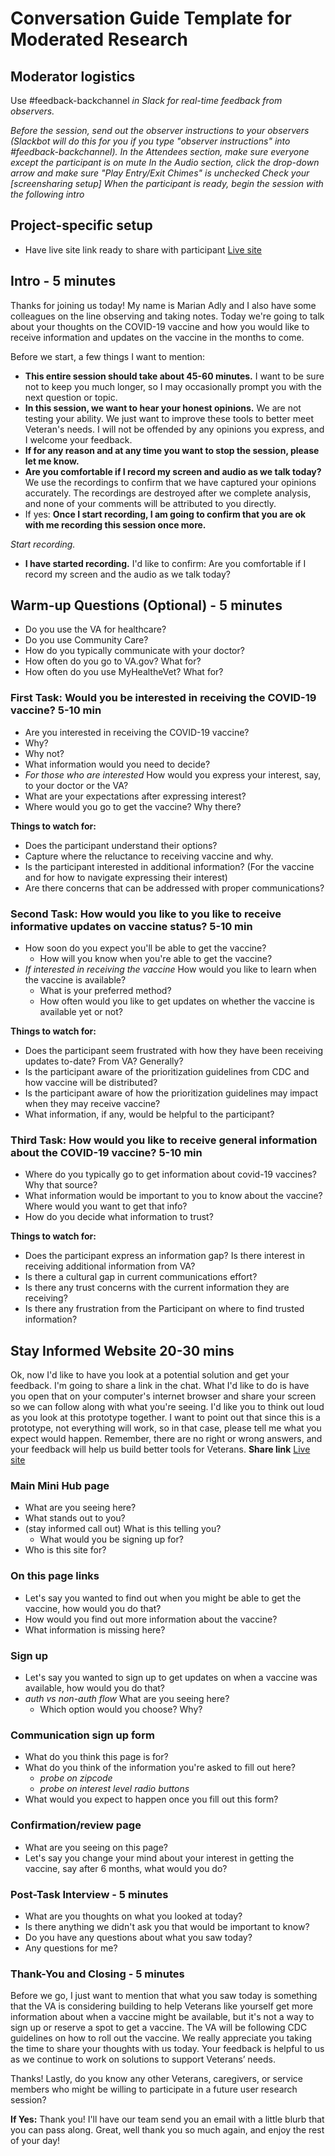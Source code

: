 # Conversation Guide Template for Moderated Research

## Moderator logistics

Use #feedback-backchannel *in Slack for real-time feedback from observers.*

*Before the session, send out the observer instructions to your observers (Slackbot will do this for you if you type "observer instructions" into #feedback-backchannel).
In the Attendees section, make sure everyone except the participant is on mute
In the Audio section, click the drop-down arrow and make sure "Play Entry/Exit Chimes" is unchecked
Check your [screensharing setup]
When the participant is ready, begin the session with the following intro*

## Project-specific setup
 - Have live site link ready to share with participant [Live site](https://www.va.gov/health-care/covid-19-vaccine/stay-informed)

 
## Intro - 5 minutes

Thanks for joining us today! My name is Marian Adly and I also have some colleagues on the line observing and taking notes. Today we're going to talk about your thoughts on the COVID-19 vaccine and how you would like to receive information and updates on the vaccine in the months to come.  

Before we start, a few things I want to mention:
- **This entire session should take about 45-60 minutes.** I want to be sure not to keep you much longer, so I may occasionally prompt you with the next question or topic.
- **In this session, we want to hear your honest opinions.** We are not testing your ability. We just want to improve these tools to better meet Veteran's needs. I will not be offended by any opinions you express, and I welcome your feedback.
- **If for any reason and at any time you want to stop the session, please let me know.**
- **Are you comfortable if I record my screen and audio as we talk today?** We use the recordings to confirm that we have captured your opinions accurately. The recordings are destroyed after we complete analysis, and none of your comments will be attributed to you directly.
- If yes: **Once I start recording, I am going to confirm that you are ok with me recording this session once more.**

*Start recording.*
- **I have started recording.** I'd like to confirm: Are you comfortable if I record my screen and the audio as we talk today?

## Warm-up Questions (Optional) - 5 minutes
- Do you use the VA for healthcare?
- Do you use Community Care?
- How do you typically communicate with your doctor?
- How often do you go to VA.gov? What for?
- How often do you use MyHealtheVet? What for?

### First Task: Would you be interested in receiving the COVID-19 vaccine? 5-10 min
- Are you interested in receiving the COVID-19 vaccine?
- Why?
- Why not?
- What information would you need to decide?
- _For those who are interested_ How would you express your interest, say, to your doctor or the VA?
- What are your expectations after expressing interest?
- Where would you go to get the vaccine? Why there?

**Things to watch for:**
- Does the participant understand their options?
- Capture where the reluctance to receiving vaccine and why.
- Is the participant interested in additional information? (For the vaccine and for how to navigate expressing their interest)
- Are there concerns that can be addressed with proper communications?

### Second Task: How would you like to you like to receive informative updates on vaccine status? 5-10 min
- How soon do you expect you'll be able to get the vaccine? 
  - How will you know when you're able to get the vaccine?
- _If interested in receiving the vaccine_ How would you like to learn when the vaccine is available?
  - What is your preferred method?
  - How often would you like to get updates on whether the vaccine is available yet or not?

**Things to watch for:**
- Does the participant seem frustrated with how they have been receiving updates to-date? From VA? Generally?
- Is the participant aware of the prioritization guidelines from CDC and how vaccine will be distributed?
- Is the participant aware of how the prioritization guidelines may impact when they may receive vaccine?  
- What information, if any, would be helpful to the participant?

### Third Task: How would you like to receive general information about the COVID-19 vaccine? 5-10 min
- Where do you typically go to get information about covid-19 vaccines? Why that source?
- What information would be important to you to know about the vaccine? Where would you want to get that info?
- How do you decide what information to trust?

**Things to watch for:**
- Does the participant express an information gap? Is there interest in receiving additional information from VA?
- Is there a cultural gap in current communications effort?
- Is there any trust concerns with the current information they are receiving?
- Is there any frustration from the Participant on where to find trusted information? 


## Stay Informed Website 20-30 mins

Ok, now I'd like to have you look at a potential solution and get your feedback. I'm going to share a link in the chat. What I'd like to do is have you open that on your computer's internet browser and share your screen so we can follow along with what you're seeing. I'd like you to think out loud as you look at this prototype together. I want to point out that since this is a prototype, not everything will work, so in that case, please tell me what you expect would happen. Remember, there are no right or wrong answers, and your feedback will help us build better tools for Veterans. 
**Share link** [Live site](https://www.va.gov/health-care/covid-19-vaccine/stay-informed)



### Main Mini Hub page
- What are you seeing here?
- What stands out to you?
- (stay informed call out) What is this telling you?
  - What would you be signing up for?
- Who is this site for?

### On this page links
- Let's say you wanted to find out when you might be able to get the vaccine, how would you do that?
- How would you find out more information about the vaccine?
- What information is missing here?

### Sign up
- Let's say you wanted to sign up to get updates on when a vaccine was available, how would you do that?
- _auth vs non-auth flow_ What are you seeing here?
  - Which option would you choose? Why?

### Communication sign up form
- What do you think this page is for?
- What do you think of the information you're asked to fill out here?
  - _probe on zipcode_
  - _probe on interest level radio buttons_
- What would you expect to happen once you fill out this form?

### Confirmation/review page
- What are you seeing on this page?
- Let's say you change your mind about your interest in getting the vaccine, say after 6 months, what would you do?

### Post-Task Interview - 5 minutes
- What are you thoughts on what you looked at today?
- Is there anything we didn't ask you that would be important to know?
- Do you have any questions about what you saw today?
- Any questions for me?

### Thank-You and Closing - 5 minutes
Before we go, I just want to mention that what you saw today is something that the VA is considering building to help Veterans like yourself get more information about when a vaccine might be available, but it's not a way to sign up or reserve a spot to get a vaccine. The VA will be following CDC guidelines on how to roll out the vaccine. We really appreciate you taking the time to share your thoughts with us today. Your feedback is helpful to us as we continue to work on solutions to support Veterans’ needs. 


Thanks! Lastly, do you know any other Veterans, caregivers, or service members who might be willing to participate in a future user research session? 

**If Yes:** Thank you! I'll have our team send you an email with a little blurb that you can pass along.
Great, well thank you so much again, and enjoy the rest of your day!



